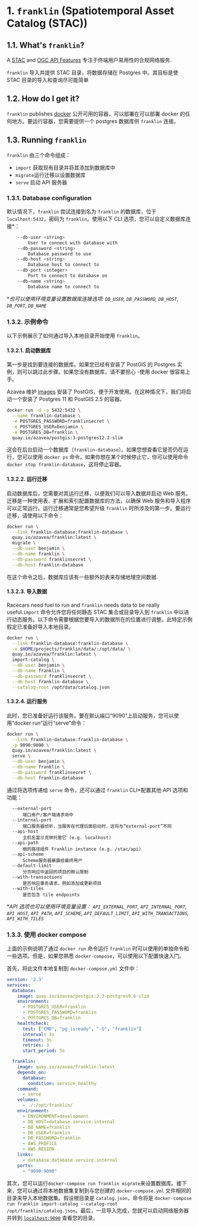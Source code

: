 
# 1. `franklin` (Spatiotemporal Asset Catalog (STAC))

## 1.1. What's `franklin`?

A [STAC](https://github.com/radiantearth/stac-spec) and [OGC API Features](http://docs.opengeospatial.org/is/17-069r3/17-069r3.html) 专注于终端用户易用性的合规网络服务.

`franklin` 导入并提供 STAC 目录，将数据存储在 Postgres 中。其目标是使 STAC 目录的导入和查询尽可能简单

## 1.2. How do I get it?

`franklin` publishes [docker](https://quay.io/repository/azavea/franklin?tab=tags) 公开可用的容器，可以部署在可以部署 docker 的任何地方。要运行容器，您需要提供一个 postgres 数据库供 `franklin` 连接。

## 1.3. Running `franklin`

`franklin` 由三个命令组成：
 - `import` 获取现有目录并将其添加到数据库中
 - `migrate`运行迁移以设置数据库
 - `serve` 启动 API 服务器

### 1.3.1. Database configuration

默认情况下，`franklin` 尝试连接到名为 `franklin` 的数据库，位于 `localhost:5432`，密码为 `franklin`。使用以下 CLI 选项，您可以自定义数据库连接*：

```bash
    --db-user <string>
        User to connect with database with
    --db-password <string>
        Database password to use
    --db-host <string>
        Database host to connect to
    --db-port <integer>
        Port to connect to database on
    --db-name <string>
        Database name to connect to
```

**也可以使用环境变量设置数据库连接选项: `DB_USER`, `DB_PASSWORD`, `DB_HOST`, `DB_PORT`, `DB_NAME`*

### 1.3.2. 示例命令

以下示例展示了如何通过导入本地目录开始使用 `franklin`。

#### 1.3.2.1. 启动数据库

第一步是找到要连接的数据库。如果您已经有安装了 PostGIS 的 Postgres 实例，则可以跳过此步骤。如果您没有数据库，请不要担心 -使用 docker 很容易上手。

Azavea 维护 [images](https://quay.io/repository/azavea/postgis?tab=tags) 安装了 PostGIS，便于开发使用。在这种情况下，我们将启动一个安装了 Postgres 11 和 PostGIS 2.5 的容器。

```bash
docker run -d -p 5432:5432 \
  --name franklin-database \
  -e POSTGRES_PASSWORD=franklinsecret \
  -e POSTGRES_USER=benjamin \
  -e POSTGRES_DB=franklin \
  quay.io/azavea/postgis:3-postgres12.2-slim
```

这会在后台启动一个数据库（`franklin-database`）。如果您想查看它是否仍在运行，您可以使用 `docker ps` 命令。如果你想在某个时候停止它，你可以使用命令`docker stop franklin-database`，这将停止容器。

#### 1.3.2.2. 运行迁移

启动数据库后，您需要对其运行迁移，以便我们可以导入数据并启动 Web 服务。迁移是一种使用表、扩展和索引配置数据库的方法，以确保 Web 服务和导入程序可以正常运行。运行迁移通常是您希望升级 `franklin` 时所涉及的第一步。要运行迁移，请使用以下命令：

```bash
docker run \
  --link franklin-database:franklin-database \
  quay.io/azavea/franklin:latest \
  migrate \
  --db-user benjamin \
  --db-name franklin \
  --db-password franklinsecret \
  --db-host franklin-database
```

在这个命令之后，数据库应该有一些额外的表来存储地理空间数据.

#### 1.3.2.3. 导入数据

Racecars need fuel to run and `franklin` needs data to be really useful.`import` 命令允许您将任何静态 STAC 集合或目录导入到 `franklin` 中以进行动态服务。以下命令需要根据您要导入的数据所在的位置进行调整。此特定示例假定已准备好导入本地目录。

```bash
docker run \
  --link franklin-database:franklin-database \
  -v $HOME/projects/franklin/data/:/opt/data/ \
  quay.io/azavea/franklin:latest \
  import-catalog \
  --db-user benjamin \
  --db-name franklin \
  --db-password franklinsecret \
  --db-host franklin-database \
  --catalog-root /opt/data/catalog.json
```

#### 1.3.2.4. 运行服务

此时，您已准备好运行该服务。要在默认端口“9090”上启动服务，您可以使用“docker run”运行“serve”命令：

```bash
docker run \
  --link franklin-database:franklin-database \
  -p 9090:9090 \
  quay.io/azavea/franklin:latest \
  serve \
  --db-user benjamin \
  --db-name franklin \
  --db-password franklinsecret \
  --db-host franklin-database
```

通过将选项传递给 `serve` 命令，还可以通过 `franklin` CLI*配置其他 API 选项和功能：
```
  --external-port 
      端口用户/客户端请求命中
  --internal-port 
      端口服务器侦听，当服务在代理后面启动时，这将与“external-port”不同
  --api-host 
      主机名富兰克林托管它 (e.g. localhost)
  --api-path 
      根的路径组件 Franklin instance (e.g. /stac/api)
  --api-scheme 
      Scheme服务器暴露给最终用户
  --default-limit 
      分页响应中返回的项目的默认限制
  --with-transactions
      是否响应事务请求，例如添加或更新项目
  --with-tiles
      是否包含 tile endpoints
```

**API 选项也可以使用环境变量设置： `API_EXTERNAL_PORT`, `API_INTERNAL_PORT`, `API_HOST`, `API_PATH`, `API_SCHEME`, `API_DEFAULT_LIMIT`, `API_WITH_TRANSACTIONS`, `API_WITH_TILES`*


### 1.3.3. 使用 docker compose

上面的示例说明了通过 `docker run` 命令运行 `franklin` 时可以使用的单独命令和一些选项。但是，如果您熟悉 `docker-compose`，可以使用以下配置快速入门。

首先，将此文件本地复制到 `docker-compose.yml` 文件中：

```yaml
version: '2.3'
services:
  database:
    image: quay.io/azavea/postgis:2.3-postgres9.6-slim
    environment:
      - POSTGRES_USER=franklin
      - POSTGRES_PASSWORD=franklin
      - POSTGRES_DB=franklin
    healthcheck:
      test: ["CMD", "pg_isready", "-U", "franklin"]
      interval: 3s
      timeout: 3s
      retries: 3
      start_period: 5s

  franklin:
    image: quay.io/azavea/franklin:latest
    depends_on:
      database:
        condition: service_healthy
	command:
	  - serve
    volumes:
      - ./:/opt/franklin/
    environment:
      - ENVIRONMENT=development
      - DB_HOST=database.service.internal
      - DB_NAME=franklin
      - DB_USER=franklin
      - DB_PASSWORD=franklin
      - AWS_PROFILE
      - AWS_REGION
    links:
      - database:database.service.internal
    ports:
      - "9090:9090"
```

其次，您可以运行`docker-compose run franklin migrate`来设置数据库。接下来，您可以通过将本地数据集复制到与您创建的 `docker-compose.yml` 文件相同的目录来导入本地数据集。假设根目录是 `catalog.json`，命令将是 `docker-compose run franklin import-catalog --catalog-root /opt/franklin/catalog.json`。最后，一旦导入完成，您就可以启动网络服务器并转到 [`localhost:9090`](http://localhost:9090) 查看您的目录。